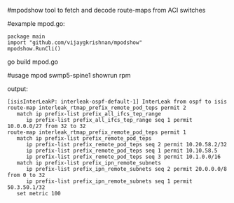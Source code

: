 #mpodshow 
tool to fetch and decode route-maps from ACI switches 

#example
mpod.go:

```
package main
import "github.com/vijaygkrishnan/mpodshow"
mpodshow.RunCli()
```

go build mpod.go

#usage
mpod swmp5-spine1 showrun rpm

output:
```
[isisInterLeakP: interleak-ospf-default-1] InterLeak from ospf to isis
route-map interleak_rtmap_prefix_remote_pod_teps permit 2
   match ip prefix-list prefix_all_ifcs_tep_range
      ip prefix-list prefix_all_ifcs_tep_range seq 1 permit 10.0.0.0/27 from 32 to 32
route-map interleak_rtmap_prefix_remote_pod_teps permit 1
   match ip prefix-list prefix_remote_pod_teps
      ip prefix-list prefix_remote_pod_teps seq 2 permit 10.20.58.2/32
      ip prefix-list prefix_remote_pod_teps seq 1 permit 10.10.58.5
      ip prefix-list prefix_remote_pod_teps seq 3 permit 10.1.0.0/16
   match ip prefix-list prefix_ipn_remote_subnets
      ip prefix-list prefix_ipn_remote_subnets seq 2 permit 20.0.0.0/8 from 0 to 32
      ip prefix-list prefix_ipn_remote_subnets seq 1 permit 50.3.50.1/32
   set metric 100
```

